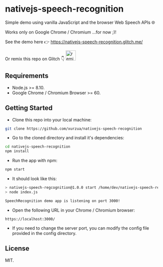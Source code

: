 # nativejs-speech-recognition

Simple demo using vanilla JavaScript and the browser Web Speech APIs 🌐

Works only on Google Chrome / Chromium ...for now ;)!

See the demo here 👉 https://nativejs-speech-recognition.glitch.me/

Or remix this repo on Glitch 👇
<a href="https://glitch.com/edit/#!/remix/nativejs-speech-recognition">
  <img src="https://cdn.glitch.com/2bdfb3f8-05ef-4035-a06e-2043962a3a13%2Fremix%402x.png?1513093958726" alt="remix button" aria-label="remix" height="33">
</a>

## Requirements

* Node.js >= 8.10.
* Google Chrome / Chromium Browser >= 60.

## Getting Started

* Clone this repo into your local machine:

```sh
git clone https://github.com/xurzua/nativejs-speech-recognition
```

* Go to the cloned directory and install it's dependencies:

```sh
cd nativejs-speech-recognition
npm install
```

* Run the app with npm:

```sh
npm start
```

* It should look like this:

```sh
> nativejs-speech-regcognition@1.0.0 start /home/dev/nativejs-speech-recognition
> node index.js

SpeechRecognition demo app is listening on port 3000!
```

* Open the following URL in your Chrome / Chromium browser:

```
https://localhost:3000/
```
* If you need to change the server port, you can modify the config file provided in the config directory.

## License

MIT.
